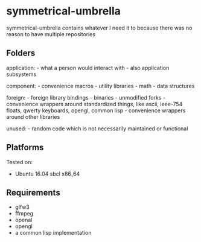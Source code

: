 # symmetrical-umbrella
symmetrical-umbrella contains whatever I need it to because there was no reason to have multiple repositories

## Folders

application:
	- what a person would interact with
	- also application subsystems	
		
component:
	- convenience macros
	- utility libraries
	- math
	- data structures

foreign:
	- foreign library bindings
	- binaries
	- unmodified forks
	- convenience wrappers around standardized things,
	  like ascii, ieee-754 floats, qwerty keyboards, opengl, common lisp
	- convenience wrappers around other libraries

unused:
	- random code which is not necessarily maintained or functional
	
## Platforms
Tested on:
- Ubuntu 16.04 sbcl x86_64

## Requirements
- glfw3
- ffmpeg
- openal
- opengl
- a common lisp implementation
 
